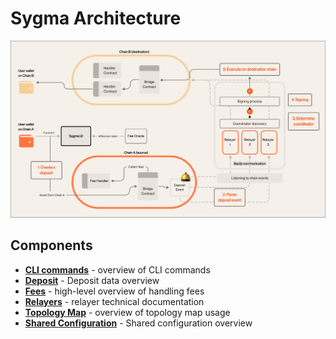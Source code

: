 # Sygma Architecture

![](/docs/resources/sygma-arhitecture.png)

## Components

- **[CLI commands](/docs/general/CLI.md)** - overview of CLI commands
- **[Deposit](/docs/general/Deposit.md)** - Deposit data overview
- **[Fees](/docs/general/Fees.md)** - high-level overview of handling fees
- **[Relayers](/docs/Home.md)** - relayer technical documentation
- **[Topology Map](/docs/general/Topology.md)** - overview of topology map usage
- **[Shared Configuration](https://github.com/sygmaprotocol/sygma-shared-configuration)** - Shared configuration overview
